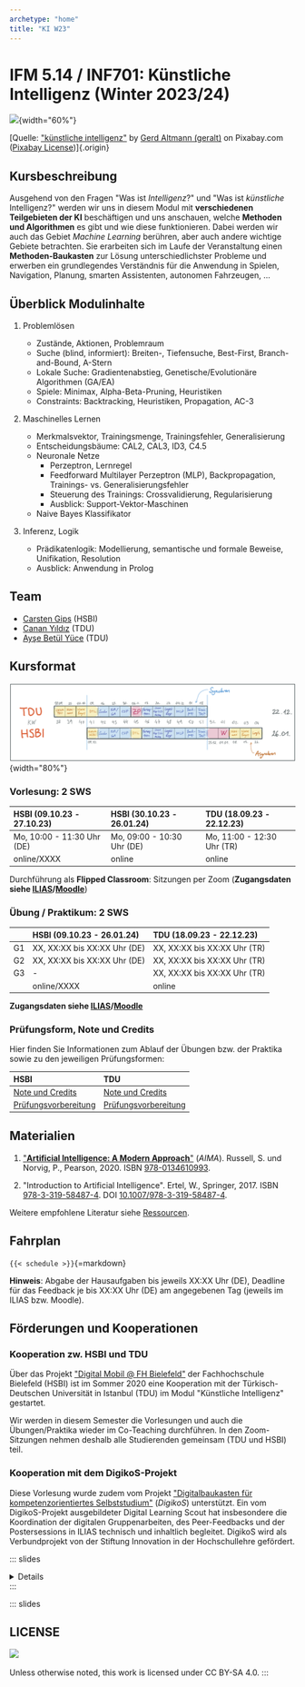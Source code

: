 ```yaml
---
archetype: "home"
title: "KI W23"
---
```



# IFM 5.14 / INF701: Künstliche Intelligenz (Winter 2023/24)

![](https://cdn.pixabay.com/photo/2018/09/27/09/22/artificial-intelligence-3706562_1280.jpg){width="60%"}

[Quelle: ["künstliche intelligenz"](https://pixabay.com/de/illustrations/k%c3%bcnstliche-intelligenz-netzwerk-3706562/) by [Gerd Altmann (geralt)](https://pixabay.com/de/users/geralt-9301/) on Pixabay.com ([Pixabay License](https://pixabay.com/de/service/license/))]{.origin}


## Kursbeschreibung

Ausgehend von den Fragen "Was ist _Intelligenz_?" und "Was ist _künstliche_ Intelligenz?"
werden wir uns in diesem Modul mit **verschiedenen Teilgebieten der KI** beschäftigen und
uns anschauen, welche **Methoden und Algorithmen** es gibt und wie diese funktionieren. Dabei
werden wir auch das Gebiet _Machine Learning_ berühren, aber auch andere wichtige Gebiete
betrachten. Sie erarbeiten sich im Laufe der Veranstaltung einen **Methoden-Baukasten** zur
Lösung unterschiedlichster Probleme und erwerben ein grundlegendes Verständnis für die
Anwendung in Spielen, Navigation, Planung, smarten Assistenten, autonomen Fahrzeugen, ...


## Überblick Modulinhalte

1.  Problemlösen
    *   Zustände, Aktionen, Problemraum
    *   Suche (blind, informiert): Breiten-, Tiefensuche, Best-First,
        Branch-and-Bound, A-Stern
    *   Lokale Suche: Gradientenabstieg, Genetische/Evolutionäre Algorithmen (GA/EA)
    *   Spiele: Minimax, Alpha-Beta-Pruning, Heuristiken
    *   Constraints: Backtracking, Heuristiken, Propagation, AC-3

2.  Maschinelles Lernen
    *   Merkmalsvektor, Trainingsmenge, Trainingsfehler, Generalisierung
    *   Entscheidungsbäume: CAL2, CAL3, ID3, C4.5
    *   Neuronale Netze
        *   Perzeptron, Lernregel
        *   Feedforward Multilayer Perzeptron (MLP), Backpropagation,
            Trainings- vs. Generalisierungsfehler
        *   Steuerung des Trainings: Crossvalidierung, Regularisierung
        *   Ausblick: Support-Vektor-Maschinen
    *   Naive Bayes Klassifikator

3.  Inferenz, Logik
    *   Prädikatenlogik: Modellierung, semantische und formale Beweise,
        Unifikation, Resolution
    *   Ausblick: Anwendung in Prolog


## Team

-   [Carsten Gips](https://www.hsbi.de/minden/ueber-uns/personenverzeichnis/carsten-gips) (HSBI)
-   [Canan Yıldız](http://people.tau.edu.tr/people.show/cananyildiz/de) (TDU)
-   [Ayşe Betül Yüce](http://people.tau.edu.tr/people.show/abyuce/de) (TDU)


## Kursformat

![](admin/images/ki_fahrplan_2023-2024.png){width="80%"}

### Vorlesung: 2 SWS

| HSBI (09.10.23 - 27.10.23) | HSBI (30.10.23 - 26.01.24) | TDU (18.09.23 - 22.12.23)  |
|:---------------------------|:---------------------------|:---------------------------|
| Mo, 10:00 - 11:30 Uhr (DE) | Mo, 09:00 - 10:30 Uhr (DE) | Mo, 11:00 - 12:30 Uhr (TR) |
| online/XXXX                | online                     | online                     |

Durchführung als **Flipped Classroom**: Sitzungen per Zoom (**Zugangsdaten siehe [ILIAS]/[Moodle]**)

### Übung / Praktikum: 2 SWS

|    | HSBI (09.10.23 - 26.01.24)   | TDU (18.09.23 - 22.12.23)    |
|:---|:-----------------------------|:-----------------------------|
| G1 | XX, XX:XX bis XX:XX Uhr (DE) | XX, XX:XX bis XX:XX Uhr (TR) |
| G2 | XX, XX:XX bis XX:XX Uhr (DE) | XX, XX:XX bis XX:XX Uhr (TR) |
| G3 | -                            | XX, XX:XX bis XX:XX Uhr (TR) |
|    | online/XXXX                  | online                       |

**Zugangsdaten siehe [ILIAS]/[Moodle]**

[ILIAS]: https://www.hsbi.de/elearning/goto.php?target=crs_1254525&client_id=FH-Bielefeld
[Moodle]: https://muh.moodle.tau.edu.tr/course/view.php?id=3

### Prüfungsform, Note und Credits

Hier finden Sie Informationen zum Ablauf der Übungen bzw. der Praktika sowie zu den jeweiligen Prüfungsformen:

| HSBI                                        | TDU                                        |
|:--------------------------------------------|:-------------------------------------------|
| [Note und Credits](admin/grading-hsbi.md)   | [Note und Credits](admin/grading-tdu.md)   |
| [Prüfungsvorbereitung](admin/exams-hsbi.md) | [Prüfungsvorbereitung](admin/exams-tdu.md) |


## Materialien

1.  ["**Artificial Intelligence: A Modern Approach**"](http://aima.cs.berkeley.edu/) (_AIMA_).
    Russell, S. und Norvig, P., Pearson, 2020.
    ISBN [978-0134610993](https://fhb-bielefeld.digibib.net/openurl?isbn=978-0134610993).

2.  "Introduction to Artificial Intelligence".
    Ertel, W., Springer, 2017.
    ISBN [978-3-319-58487-4](https://fhb-bielefeld.digibib.net/openurl?isbn=978-3-319-58487-4).
    DOI [10.1007/978-3-319-58487-4](https://doi.org/10.1007/978-3-319-58487-4).

Weitere empfohlene Literatur siehe [Ressourcen](admin/resources.md).


## Fahrplan

`{{< schedule >}}`{=markdown}

**Hinweis**: Abgabe der Hausaufgaben bis jeweils XX:XX Uhr (DE), Deadline für das Feedback
je bis XX:XX Uhr (DE) am angegebenen Tag (jeweils im ILIAS bzw. Moodle).


## Förderungen und Kooperationen

### Kooperation zw. HSBI und TDU

Über das Projekt ["Digital Mobil @ FH Bielefeld"] der Fachhochschule Bielefeld (HSBI) ist
im Sommer 2020 eine Kooperation mit der Türkisch-Deutschen Universität in Istanbul (TDU)
im Modul "Künstliche Intelligenz" gestartet.

Wir werden in diesem Semester die Vorlesungen und auch die Übungen/Praktika wieder im
Co-Teaching durchführen. In den Zoom-Sitzungen nehmen deshalb alle Studierenden gemeinsam
(TDU und HSBI) teil.

["Digital Mobil @ FH Bielefeld"]: https://www.hsbi.de/en/digitalmobil

### Kooperation mit dem DigikoS-Projekt

Diese Vorlesung wurde zudem vom Projekt ["Digitalbaukasten für kompetenzorientiertes Selbststudium"]
(_DigikoS_) unterstützt. Ein vom DigikoS-Projekt ausgebildeter Digital Learning Scout hat
insbesondere die Koordination der digitalen Gruppenarbeiten, des Peer-Feedbacks und der
Postersessions in ILIAS technisch und inhaltlich begleitet. DigikoS wird als Verbundprojekt
von der Stiftung Innovation in der Hochschullehre gefördert.

["Digitalbaukasten für kompetenzorientiertes Selbststudium"]: https://www.digikos.de


<!-- reference to all markdown pages used in the current semester (to be replaced using a proper schedule table) -->
::: slides
<details>
[Syllabus](admin/syllabus.md)
[Resources](admin/resources.md)
[Grading HSBI](admin/grading-hsbi.md)
[Grading TDU](admin/grading-tdu.md)
[Prüfungsvorbereitung HSBI](admin/exams-hsbi.md)
[Prüfungsvorbereitung TDU](admin/exams-tdu.md)
[FAQ](admin/faq.md)

[Intro](lecture/intro/readme.md)            <!-- because of sub-sub-dirs -->
[Einführung KI](lecture/intro/intro-ai.md)
[Problemlösen](lecture/intro/problems.md)

[Search](lecture/search/readme.md)          <!-- because of sub-sub-dirs -->
[Tiefensuche](lecture/search/uninformed/dfs.md)
[Breitensuche](lecture/search/uninformed/bfs.md)
[Branch-and-Bound](lecture/search/informed/branchandbound.md)
[Best First](lecture/search/informed/bestfirst.md)
[A-Stern](lecture//search/informed/astar.md)
[Gradientensuche](lecture/search/local/gradient.md)
[Simulated Annealing](lecture/search/local/annealing.md)

[GA/EA](lecture/ea/readme.md)               <!-- because of sub-sub-dirs -->
[Intro EA/GA](lecture/ea/intro-ea.md)
[Genetische Algorithmen](lecture/ea/ga.md)

[CSP](lecture/csp/readme.md)                <!-- because of sub-sub-dirs -->
[Einführung Constraints](lecture/csp/intro-csp.md)
[Lösen von diskreten CSP](lecture/csp/backtrackingsearch.md)
[CSP und Heuristiken](lecture/csp/heuristics-csp.md)
[Kantenkonsistenz und AC-3](lecture/csp/ac3.md)

[Games](lecture/games/readme.md)            <!-- because of sub-sub-dirs -->
[Optimale Spiele](lecture/games/intro-games.md)
[Minimax](lecture/games/minimax.md)
[Minimax und Heuristiken](lecture/games/heuristics-minimax.md)
[Alpha-Beta-Pruning](lecture/games/alphabeta.md)

[DTL](lecture/dtl/readme.md)                <!-- because of sub-sub-dirs -->
[Machine Learning 101](lecture/dtl/mlbasics.md)
[CAL2](lecture/dtl/cal2.md)
[Pruning](lecture/dtl/pruning.md)
[CAL3](lecture/dtl/cal3.md)
[Entropie](lecture/dtl/entropy.md)
[ID3 und C4.5](lecture/dtl/id3.md)

[NN](lecture/nn/readme.md)                  <!-- because of sub-sub-dirs -->
[Perzeptron](lecture/nn/nn1_perceptron.md)
[Lineare Regression](lecture/nn/nn2_linear_regression.md)
[Logistische Regression](lecture/nn/nn3_logistic_regression.md)
[Overfitting](lecture/nn/nn4_overfitting.md)
[Multilayer Perceptron](lecture/nn/nn5_mlp.md)
[Backpropagation](lecture/nn/nn6_backprop.md)
[Training & Testing](lecture/nn/nn7_training_testing.md)
[Performanzanalyse](lecture/nn/nn8_testing.md)
<!-- [Large Language Models](lecture/nn/nn9_llm.md) -->

[NB](lecture/naivebayes/readme.md)      <!-- because of sub-sub-dirs -->
[Wahrscheinlichkeitstheorie](lecture/naivebayes/probability.md)
[Naive Bayes](lecture/naivebayes/nb.md)

[Logic](lecture/logic/readme.md)        <!-- because of sub-sub-dirs -->
[Einführung Logik](lecture/logic/intro-logic.md)
[Syntax und Semantik](lecture/logic/syntax.md)
[Modelle](lecture/logic/modelle.md)
[Resolutionsbeweise](lecture/logic/resolution.md)

[B01](homework/sheet01.md)
[B02](homework/sheet02.md)
[B03](homework/sheet03.md)
[B04](homework/sheet04.md)
[B05](homework/sheet05.md)
[B06](homework/sheet06.md)
[B07](homework/sheet07.md)
[P1](homework/poster1.md)
[P2](homework/poster2.md)
</details>
:::







<!-- DO NOT REMOVE - THIS IS A LAST SLIDE TO INDICATE THE LICENSE AND POSSIBLE EXCEPTIONS (IMAGES, ...). -->
::: slides
## LICENSE
![](https://licensebuttons.net/l/by-sa/4.0/88x31.png)

Unless otherwise noted, this work is licensed under CC BY-SA 4.0.
:::

